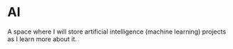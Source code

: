 # AI
A space where I will store artificial intelligence (machine learning) projects as I learn more about it.
